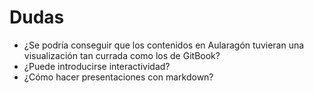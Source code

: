 # Dudas

* ¿Se podría conseguir que los contenidos en Aularagón tuvieran una visualización tan currada como los de GitBook?
* ¿Puede introducirse interactividad?
* ¿Cómo hacer presentaciones con markdown?